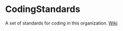 # CodingStandards
A set of standards for coding in this organization.
[Wiki](https://github.com/VitrifiedCode/CodingStandards/wiki)
